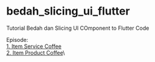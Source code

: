 # bedah_slicing_ui_flutter

Tutorial Bedah dan Slicing UI COmponent to Flutter Code

Episode:\
[1. Item Service Coffee](https://www.youtube.com/watch?v=PWDQNe6O0Xs)\
[2. Item Product Coffee](https://www.youtube.com/watch?v=PWDQNe6O0Xs)\
